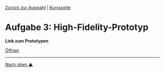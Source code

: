 [Zurück zur Auswahl](https://gionegel.github.io/IFD-WiSe20-21/) | [Kurssseite](https://webuser.hs-furtwangen.de/~rag/lehre/WiSe20-21/IFD/Kursinhalt/Team/)

# Aufgabe 3: High-Fidelity-Prototyp

**Link zum Prototypen**

[Öffnen](#)


---
[Nach oben &#x25B2;](#top)
